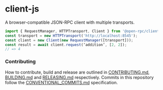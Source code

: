 # client-js
A browser-compatible JSON-RPC client with multiple transports.

```javascript
import { RequestManager, HTTPTransport, Client } from '@open-rpc/client-js';
const transport = new HTTPTransport('http://localhost:8545');
const client = new Client(new RequestManager([transport]));
const result = await client.request(‘addition’, [2, 2]);
// => 4
```

### Contributing

How to contribute, build and release are outlined in [CONTRIBUTING.md](CONTRIBUTING.md), [BUILDING.md](BUILDING.md) and [RELEASING.md](RELEASING.md) respectively. Commits in this repository follow the [CONVENTIONAL_COMMITS.md](CONVENTIONAL_COMMITS.md) specification.
